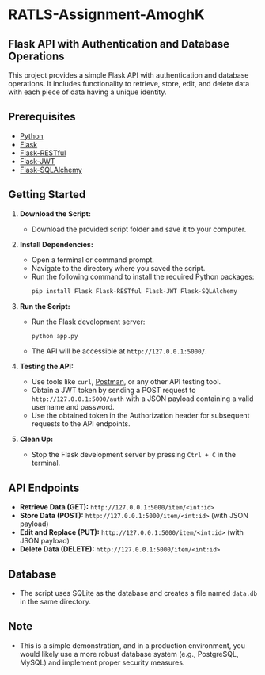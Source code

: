 # RATLS-Assignment-AmoghK

## Flask API with Authentication and Database Operations

This project provides a simple Flask API with authentication and database operations. It includes functionality to retrieve, store, edit, and delete data with each piece of data having a unique identity.

## Prerequisites

- [Python](https://www.python.org/downloads/)
- [Flask](https://flask.palletsprojects.com/en/2.0.x/)
- [Flask-RESTful](https://flask-restful.readthedocs.io/en/latest/)
- [Flask-JWT](https://pythonhosted.org/Flask-JWT/)
- [Flask-SQLAlchemy](https://pypi.org/project/Flask-SQLAlchemy/)

## Getting Started

1. **Download the Script:**
   - Download the provided script folder and save it to your computer.

2. **Install Dependencies:**
   - Open a terminal or command prompt.
   - Navigate to the directory where you saved the script.
   - Run the following command to install the required Python packages:
     ```bash
     pip install Flask Flask-RESTful Flask-JWT Flask-SQLAlchemy
     ```

3. **Run the Script:**
   - Run the Flask development server:
     ```bash
     python app.py
     ```
   - The API will be accessible at `http://127.0.0.1:5000/`.

4. **Testing the API:**
   - Use tools like `curl`, [Postman](https://www.postman.com/), or any other API testing tool.
   - Obtain a JWT token by sending a POST request to `http://127.0.0.1:5000/auth` with a JSON payload containing a valid username and password.
   - Use the obtained token in the Authorization header for subsequent requests to the API endpoints.

5. **Clean Up:**
   - Stop the Flask development server by pressing `Ctrl + C` in the terminal.

## API Endpoints

- **Retrieve Data (GET):** `http://127.0.0.1:5000/item/<int:id>`
- **Store Data (POST):** `http://127.0.0.1:5000/item/<int:id>` (with JSON payload)
- **Edit and Replace (PUT):** `http://127.0.0.1:5000/item/<int:id>` (with JSON payload)
- **Delete Data (DELETE):** `http://127.0.0.1:5000/item/<int:id>`

## Database

- The script uses SQLite as the database and creates a file named `data.db` in the same directory.

## Note

- This is a simple demonstration, and in a production environment, you would likely use a more robust database system (e.g., PostgreSQL, MySQL) and implement proper security measures.
